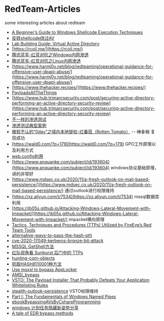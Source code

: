 # RedTeam-Articles
some interesting articles about redteam

- [A Beginner’s Guide to Windows Shellcode Execution Techniques](https://www.contextis.com/en/blog/a-beginners-guide-to-windows-shellcode-execution-techniques)
- [反转shellcode绕过AV](https://idiotc4t.com/defense-evasion/reverse-strings-bypass-av)
- [Lab Building Guide: Virtual Active Directory](https://medium.com/@vartaisecurity/lab-building-guide-virtual-active-directory-5f0d0c8eb907)
- [https://rcoil.me/](https://rcoil.me/)
- [腾讯蓝军-红蓝对抗之Windows内网渗透](https://mp.weixin.qq.com/s/OGiDm3IHBP3_g0AOIHGCKA)
- [腾讯蓝军-红蓝对抗之Linux内网渗透](https://security.tencent.com/index.php/blog/msg/174)
- [https://www.harmj0y.net/blog/redteaming/operational-guidance-for-offensive-user-dpapi-abuse/](https://www.harmj0y.net/blog/redteaming/operational-guidance-for-offensive-user-dpapi-abuse/)
- [https://www.thehacker.recipes/](https://www.thehacker.recipes/)
- [PayloadsAllTheThings](https://github.com/swisskyrepo/PayloadsAllTheThings/blob/master/Methodology%20and%20Resources/Active%20Directory%20Attack.md#tools)
- [https://www.hub.trimarcsecurity.com/post/securing-active-directory-performing-an-active-directory-security-review](https://www.hub.trimarcsecurity.com/post/securing-active-directory-performing-an-active-directory-security-review)
- [不一样的渗透测试](https://blog.ateam.qianxin.com/post/zhe-shi-yi-pian-bu-yi-yang-de-zhen-shi-shen-tou-ce-shi-an-li-fen-xi-wen-zhang/)
- [渗透测试典型案例](https://www.cnblogs.com/backlion/p/10843067.html)
- [微软不认的“0day”之域内本地提权-烂番茄（Rotten Tomato）](https://blog.ateam.qianxin.com/post/wei-ruan-bu-ren-de-0day-zhi-yu-nei-ben-di-ti-quan-lan-fan-qie/#0x04-%E5%88%A9%E7%94%A8%E5%9C%BA%E6%99%AF) -- ~~待复现~~ 复现成功
- [https://wald0.com/?p=179](https://wald0.com/?p=179) GPO工作原理以及利用方式
- [web.config利用](https://www.jianshu.com/p/ca7ea37bb1c1)
- [https://www.anquanke.com/subject/id/193604](https://www.anquanke.com/subject/id/193604) windows协议基础原理，讲的非常好
- [https://www.mdsec.co.uk/2020/11/a-fresh-outlook-on-mail-based-persistence/](https://www.mdsec.co.uk/2020/11/a-fresh-outlook-on-mail-based-persistence/) 通过outlook进行权限维持
- [https://xz.aliyun.com/t/7534](https://xz.aliyun.com/t/7534) mssql数据库利用
- [https://jb05s.github.io/Attacking-Windows-Lateral-Movement-with-Impacket/](https://jb05s.github.io/Attacking-Windows-Lateral-Movement-with-Impacket/) impacket横向原理
- [Tactics, Techniques and Procedures (TTPs) Utilized by FireEye’s Red Team Tools](https://www.picussecurity.com/resource/blog/techniques-tactics-procedures-utilized-by-fireeye-red-team-tools)
- [alternative-ways-to-pass-the-hash-pth](https://www.n00py.io/2020/12/alternative-ways-to-pass-the-hash-pth/)
- [cve-2020-17049-kerberos-bronze-bit-attack](https://blog.netspi.com/cve-2020-17049-kerberos-bronze-bit-attack/)
- [MSSQL GetShell方法](https://xz.aliyun.com/t/8603)
- [红队视角看 Sunburst 后门中的 TTPs](https://paper.seebug.org/1443/)
- [hunting-com-objects](https://www.fireeye.com/blog/threat-research/2019/06/hunting-com-objects.html)
- [抓取HASH的10001种方法](https://mp.weixin.qq.com/s?__biz=MzAwMzYxNzc1OA==&mid=2247490975&idx=1&sn=a7e7e4e5403f8c1a0ade50098c4898c2)
- [Use msxsl to bypass AppLocker](https://3gstudent.github.io/3gstudent.github.io/Use-msxsl-to-bypass-AppLocker/)
- [AMSI_bypass](https://evi1cg.me/archives/AMSI_bypass.html)
- [VSTO: The Payload Installer That Probably Defeats Your Application Whitelisting Rules](https://bohops.com/2018/01/31/vsto-the-payload-installer-that-probably-defeats-your-application-whitelisting-rules/)
- [stealth-outlook-persistence](https://vanmieghem.io/stealth-outlook-persistence/) VSTO权限维持
- [Part I: The Fundamentals of Windows Named Pipes](https://versprite.com/blog/security-research/microsoft-windows-pipes-intro/?__cf_chl_captcha_tk__=0275993b6b3cd6531650ce6e48e5a334442fcb01-1610543873-0-AaI18SDDvRM_d0RsXr_wfNJ9b-EVdv8t4gJTc4HDueQhBwn0G4csxJbDb2mkiTEYkW4HgQBsqIHaOM0VKSscFEwbzoP51s4iIHZEZmTz9M3ZE2XAxH66igVrpARJyw8oyiS922ZWngAI3NAmWaw6fcR_WG65AhZIWiZlIyL0Ri83kmHj8D-tOF0AI_MdeR9bEMGQnKYWg7S8jmjB6rp0tJbNzb5g-ygfsTEr2yzDydCjEcrKMNNGUJrdPiVOKLMnsjaGA4VY-FkQYOcFFheRk7UjXek3mI5pWZ8tjOjXyqJmJ5jvIqdcdVCdcJmTjDH6W9ohHQxOMOpk15VangDJHMQnjbR24B0sxY63SSJw9JLOcbLIjp3ipZ5dcVvvVyeYxCgcMQINI0IFPIq1KM6gNo-Vul2BDV1kAYYDSwn0Dw97iG4maZu9xE40Y-lJ6elY8ayPEKNCQXVB2EqUBLR2-0v_mhV6hrfu0y1VQqJJqzUOucnUyEdPK7n6rIr419_4yZYCbpJLYAW_IZjHOL9umnfge-fFG8rWGa_VKs7HOlgNf7JIRPDMEJD81t2awnqD2dHsuSlwyK7ORCg-7Qvutfg)
- [ebookBypassingAVsByCsharpProgramming](https://damonmohammadbagher.github.io/Posts/ebookBypassingAVsByCsharpProgramming/index.htm)
- [windows 计划任务隐藏新姿势分享](https://paper.seebug.org/1464/)
- [A tale of EDR bypass methods](https://s3cur3th1ssh1t.github.io/A-tale-of-EDR-bypass-methods/)
